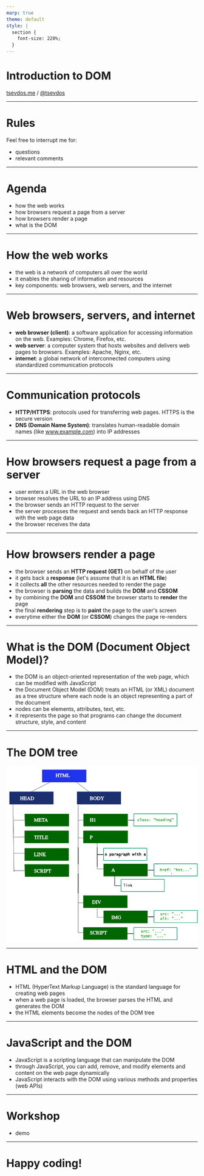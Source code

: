 ```yaml
---
marp: true
theme: default
style: |
  section {
    font-size: 220%;
  }
---
```


# Introduction to DOM

[tsevdos.me](https://tsevdos.me/) / [@tsevdos](https://twitter.com/tsevdos)

---

# Rules

Feel free to interrupt me for:

- questions
- relevant comments

---

# Agenda

- how the web works
- how browsers request a page from a server
- how browsers render a page
- what is the DOM

---

# How the web works

- the web is a network of computers all over the world
- it enables the sharing of information and resources
- key components: web browsers, web servers, and the internet

---

# Web browsers, servers, and internet

- **web browser (client)**: a software application for accessing information on the web. Examples: Chrome, Firefox, etc.
- **web server**: a computer system that hosts websites and delivers web pages to browsers. Examples: Apache, Nginx, etc.
- **internet**: a global network of interconnected computers using standardized communication protocols

---

# Communication protocols

- **HTTP/HTTPS**: protocols used for transferring web pages. HTTPS is the secure version
- **DNS (Domain Name System)**: translates human-readable domain names (like www.example.com) into IP addresses

---

# How browsers request a page from a server

- user enters a URL in the web browser
- browser resolves the URL to an IP address using DNS
- the browser sends an HTTP request to the server
- the server processes the request and sends back an HTTP response with the web page data
- the browser receives the data

---

# How browsers render a page

- the browser sends an **HTTP request (GET)** on behalf of the user
- it gets back a **response** (let's assume that it is an **HTML file**)
- it collects **all** the other resources needed to render the page
- the browser is **parsing** the data and builds the **DOM** and **CSSOM**
- by combining the **DOM** and **CSSOM** the browser starts to **render** the page
- the final **rendering** step is to **paint** the page to the user's screen
- everytime either the **DOM** (or **CSSOM**) changes the page re-renders

---

# What is the DOM (Document Object Model)?

- the DOM is an object-oriented representation of the web page, which can be modified with JavaScript
- the Document Object Model (DOM) treats an HTML (or XML) document as a tree structure where each node is an object representing a part of the document
- nodes can be elements, attributes, text, etc.
- it represents the page so that programs can change the document structure, style, and content

---

# The DOM tree

![bg right width:600px](./dom-tree.png)

---

# HTML and the DOM

- HTML (HyperText Markup Language) is the standard language for creating web pages
- when a web page is loaded, the browser parses the HTML and generates the DOM
- the HTML elements become the nodes of the DOM tree

---

# JavaScript and the DOM

- JavaScript is a scripting language that can manipulate the DOM
- through JavaScript, you can add, remove, and modify elements and content on the web page dynamically
- JavaScript interacts with the DOM using various methods and properties (web APIs)

---

# Workshop

- demo

---

# Happy coding!
